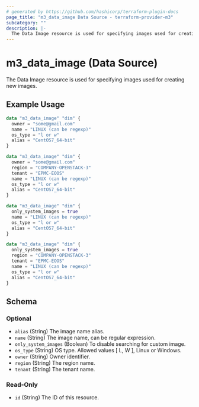 ```yaml
---
# generated by https://github.com/hashicorp/terraform-plugin-docs
page_title: "m3_data_image Data Source - terraform-provider-m3"
subcategory: ""
description: |-
  The Data Image resource is used for specifying images used for creating new images.
---
```


# m3_data_image (Data Source)

The Data Image resource is used for specifying images used for creating new images.

## Example Usage

```terraform
data "m3_data_image" "dim" {
  owner = "some@gmail.com"
  name = "LINUX (can be regexp)"
  os_type = "l or w"
  alias = "CentOS7_64-bit"
}

data "m3_data_image" "dim" {
  owner = "some@gmail.com"
  region = "COMPANY-OPENSTACK-3"
  tenant = "EPMC-EOOS"
  name = "LINUX (can be regexp)"
  os_type = "l or w"
  alias = "CentOS7_64-bit"
}

data "m3_data_image" "dim" {
  only_system_images = true
  name = "LINUX (can be regexp)"
  os_type = "l or w"
  alias = "CentOS7_64-bit"
}

data "m3_data_image" "dim" {
  only_system_images = true
  region = "COMPANY-OPENSTACK-3"
  tenant = "EPMC-EOOS"
  name = "LINUX (can be regexp)"
  os_type = "l or w"
  alias = "CentOS7_64-bit"
}
```

<!-- schema generated by tfplugindocs -->
## Schema

### Optional

- `alias` (String) The image name alias.
- `name` (String) The image name, can be regular expression.
- `only_system_images` (Boolean) To disable searching for custom image.
- `os_type` (String) OS type. 
Allowed values [ L, W ], Linux or Windows.
- `owner` (String) Owner identifier.
- `region` (String) The region name.
- `tenant` (String) The tenant name.

### Read-Only

- `id` (String) The ID of this resource.


